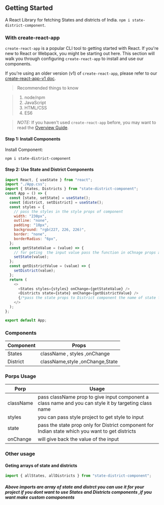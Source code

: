 ## Getting Started

A React Library for fetching States and districts of India. `npm i state-district-component`.

### With create-react-app

`create-react-app` is a popular CLI tool to getting started with React. If you're new to React or Webpack, you might be starting out here. This section will walk you through configuring `create-react-app` to install and use our components.

If you're using an older version (v1) of `create-react-app`, please refer to our [create-react-app-v1 doc](docs/create-react-app-v1.md).

> Recommended things to know

> 1. node/npm
> 2. JavaScript
> 3. HTML/CSS
> 4. ES6

> _NOTE:_ If you haven't used `create-react-app` before, you may want to read the [Overview Guide](https://github.com/facebook/create-react-app#quick-overview).

#### Step 1: Install Components

Install Component:

```
npm i state-district-component
```

#### Step 2: Use State and District Components

```js
import React, { useState } from "react";
import "./App.css";
import { States, Districts } from "state-district-component";
const App = () => {
  const [state, setState] = useState();
  const [district, setDistrict] = useState();
  const styles = {
    // pass the styles in the style props of component
    width: "230px",
    outline: "none",
    padding: "10px",
    background: "rgb(227, 226, 226)",
    border: "none",
    borderRadius: "6px",
  };
  const getStateValue = (value) => {
    // for geting  the input value pass the function in oChnage props and you will get value back from component
    setState(value);
  };
  const getDistrictValue = (value) => {
    setDistrict(value);
  };
  return (
    <>
      <States styles={styles} onChange={getStateValue} />
      <Districts state={state} onChange={getDistrictValue} />
      {/*pass the state props to District component the name of state for which you want to get districts */}
    </>
  );
};

export default App;
```

### Components

| Component | Props                           |
| --------- | ------------------------------- |
| States    | className , styles ,onChange    |
| District  | className,style ,onChange,State |

### Porps Usage

| Porp      | Usage                                                                                                 |
| --------- | ----------------------------------------------------------------------------------------------------- |
| className | pass className prop to give input component a class name and you can style it by targeting class name |
| styles    | you can pass style project to get style to input                                                      |
| state     | pass the state prop only for District component for Indian state which you want to get districts      |
| onChange  | will give back the value of the input                                                                 |

### Other usage

#### Geting arrays of state and districts

```js
import { allStates, allDistricts } from "state-district-component";
```

##### Above imports are array of state and distrct you can use it for your project if you dont want to use States and Districts components ,if you want make custom comoponents
